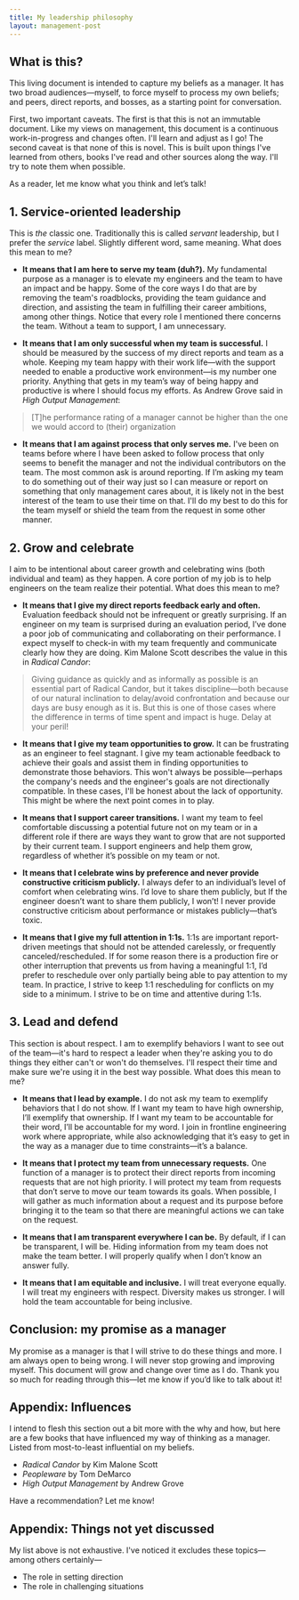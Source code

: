 ```yaml
---
title: My leadership philosophy
layout: management-post
---
```


## What is this?

This living document is intended to capture my beliefs as a manager. It has two broad audiences—myself, to force myself to process my own beliefs; and peers, direct reports, and bosses, as a starting point for conversation.

First, two important caveats. The first is that this is not an immutable document. Like my views on management, this document is a continuous work-in-progress and changes often. I'll learn and adjust as I go! The second caveat is that none of this is novel. This is built upon things I've learned from others, books I've read and other sources along the way. I'll try to note them when possible.

As a reader, let me know what you think and let’s talk!

<div class="page-break"></div>

## 1. Service-oriented leadership

This is _the_ classic one. Traditionally this is called _servant_ leadership, but I prefer the _service_ label. Slightly different word, same meaning. What does this mean to me?

- __It means that I am here to serve my team (duh?).__ My fundamental purpose as a manager is to elevate my engineers and the team to have an impact and be happy. Some of the core ways I do that are by removing the team's roadblocks, providing the team guidance and direction, and assisting the team in fulfilling their career ambitions, among other things. Notice that every role I mentioned there concerns the team. Without a team to support, I am unnecessary.

- __It means that I am only successful when my team is successful.__ I should be measured by the success of my direct reports and team as a whole. Keeping my team happy with their work life—with the support needed to enable a productive work environment—is my number one priority. Anything that gets in my team’s way of being happy and productive is where I should focus my efforts. As Andrew Grove said in _High Output Management_: 
> [T]he performance rating of a manager cannot be higher than the one we would accord to (their) organization

- __It means that I am against process that only serves me.__ I've been on teams before where I have been asked to follow process that only seems to benefit the manager and not the individual contributors on the team. The most common ask is around reporting. If I’m asking my team to do something out of their way just so I can measure or report on something that only management cares about, it is likely not in the best interest of the team to use their time on that. I'll do my best to do this for the team myself or shield the team from the request in some other manner.

<div class="page-break"></div>

## 2. Grow and celebrate

I aim to be intentional about career growth and celebrating wins (both individual and team) as they happen. A core portion of my job is to help engineers on the team realize their potential. What does this mean to me?

- __It means that I give my direct reports feedback early and often.__ Evaluation feedback should not be infrequent or greatly surprising. If an engineer on my team is surprised during an evaluation period, I’ve done a poor job of communicating and collaborating on their performance. I expect myself to check-in with my team frequently and communicate clearly how they are doing. Kim Malone Scott describes the value in this in _Radical Candor_:
> Giving guidance as quickly and as informally as possible is an essential part of Radical Candor, but it takes discipline—both because of our natural inclination to delay/avoid confrontation and because our days are busy enough as it is. But this is one of those cases where the difference in terms of time spent and impact is huge. Delay at your peril!

- __It means that I give my team opportunities to grow.__ It can be frustrating as an engineer to feel stagnant. I give my team actionable feedback to achieve their goals and assist them in finding opportunities to demonstrate those behaviors. This won't always be possible—perhaps the company's needs and the engineer's goals are not directionally compatible. In these cases, I'll be honest about the lack of opportunity. This might be where the next point comes in to play.

- __It means that I support career transitions.__ I want my team to feel comfortable discussing a potential future not on my team or in a different role if there are ways they want to grow that are not supported by their current team. I support engineers and help them grow, regardless of whether it’s possible on my team or not.

- __It means that I celebrate wins by preference and never provide constructive criticism publicly.__ I always defer to an individual’s level of comfort when celebrating wins. I’d love to share them publicly, but If the engineer doesn’t want to share them publicly, I won’t! I never provide constructive criticism about performance or mistakes publicly—that’s toxic.

- __It means that I give my full attention in 1:1s.__ 1:1s are important report-driven meetings that should not be attended carelessly, or frequently canceled/rescheduled. If for some reason there is a production fire or other interruption that prevents us from having a meaningful 1:1, I’d prefer to reschedule over only partially being able to pay attention to my team. In practice, I strive to keep 1:1 rescheduling for conflicts on my side to a minimum. I strive to be on time and attentive during 1:1s.

<div class="page-break"></div>

## 3. Lead and defend

This section is about respect. I am to exemplify behaviors I want to see out of the team—it's hard to respect a leader when they're asking you to do things they either can't or won't do themselves. I'll respect their time and make sure we're using it in the best way possible. What does this mean to me?

- __It means that I lead by example.__ I do not ask my team to exemplify behaviors that I do not show. If I want my team to have high ownership, I’ll exemplify that ownership. If I want my team to be accountable for their word, I’ll be accountable for my word. I join in frontline engineering work where appropriate, while also acknowledging that it’s easy to get in the way as a manager due to time constraints—it’s a balance.

- __It means that I protect my team from unnecessary requests.__ One function of a manager is to protect their direct reports from incoming requests that are not high priority. I will protect my team from requests that don’t serve to move our team towards its goals. When possible, I will gather as much information about a request and its purpose before bringing it to the team so that there are meaningful actions we can take on the request.

- __It means that I am transparent everywhere I can be.__ By default, if I can be transparent, I will be. Hiding information from my team does not make the team better. I will properly qualify when I don’t know an answer fully.

- __It means that I am equitable and inclusive.__ I will treat everyone equally. I will treat my engineers with respect. Diversity makes us stronger. I will hold the team accountable for being inclusive.

<div class="page-break"></div>

## Conclusion: my promise as a manager 

My promise as a manager is that I will strive to do these things and more. I am always open to being wrong. I will never stop growing and improving myself. This document will grow and change over time as I do. Thank you so much for reading through this—let me know if you’d like to talk about it!

<div class="page-break"></div>

## Appendix: Influences

I intend to flesh this section out a bit more with the why and how, but here are a few books that have influenced my way of thinking as a manager. Listed from most-to-least influential on my beliefs.

- _Radical Candor_ by Kim Malone Scott
- _Peopleware_ by Tom DeMarco
- _High Output Management_ by Andrew Grove

Have a recommendation? Let me know!

<div class="page-break"></div>

## Appendix: Things not yet discussed

My list above is not exhaustive. I've noticed it excludes these topics—among others certainly—

- The role in setting direction
- The role in challenging situations

